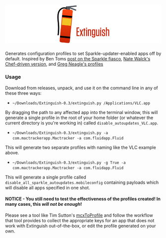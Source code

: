 # ![Extinguish](extinguish.png)

Generates configuration profiles to set Sparkle-updater-enabled apps off by default. Inspired by Ben Toms [post on the Sparkle fiasco](https://macmule.com/2016/01/31/sparkle-updater-framework-http-man-in-the-middle-vulnerability/), [Nate Walck's Chef-driven version](https://github.com/natewalck/ChefExamples2016/blob/master/cookbooks/disablesparkle/recipes/default.rb), and [Greg Neagle's profiles](https://github.com/gregneagle/profiles/tree/master/autoupdate_disablers)

### Usage
Download from releases, unpack, and use it on the command line in any of these three ways:

- `~/Downloads/Extinguish-0.3/extinguish.py /Applications/VLC.app`

By dragging the path to any affected app into the terminal window, this will generate a single profile in the root of your home folder (or whatever the current directory is you're working in) called `disable_autoupdates_VLC.app`.

- `~/Downloads/Extinguish-0.3/extinguish.py -a com.mactrackerapp.Mactracker -a com.fluidapp.Fluid`

This will generate two separate profiles with naming like the VLC example above.

- `~/Downloads/Extinguish-0.3/extinguish.py -g True -a com.mactrackerapp.Mactracker -a com.fluidapp.Fluid`

This will generate a single profile called `disable_all_sparkle_autoupdates.mobileconfig` containing payloads which will disable all apps specified in one shot.

#### NOTICE - **You still need to test the effectiveness of the profiles created!** In many cases, this _will not be enough_!
Please see a tool like Tim Sutton's [mcxToProfile](https://github.com/timsutton/mcxToProfile) and follow the workflow that tool provides to collect the appropriate keys for an app that does not work with Extinguish out-of-the-box, or edit the profile generated on your own.
